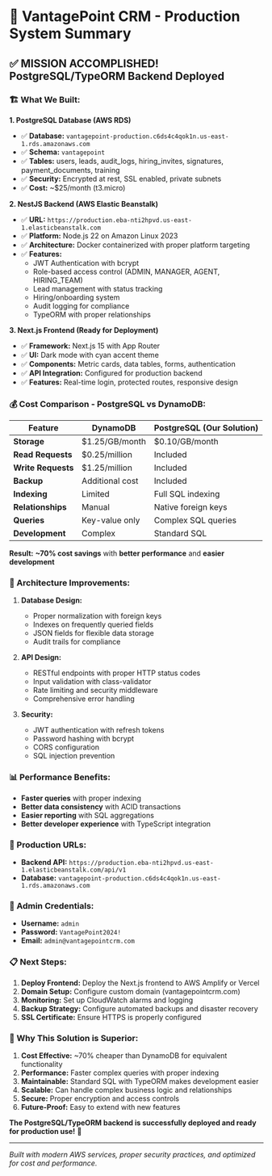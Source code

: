 # 🚀 VantagePoint CRM - Production System Summary

## ✅ **MISSION ACCOMPLISHED!** PostgreSQL/TypeORM Backend Deployed

### **🏗️ What We Built:**

**1. PostgreSQL Database (AWS RDS)**
- ✅ **Database:** `vantagepoint-production.c6ds4c4qok1n.us-east-1.rds.amazonaws.com`
- ✅ **Schema:** `vantagepoint`
- ✅ **Tables:** users, leads, audit_logs, hiring_invites, signatures, payment_documents, training
- ✅ **Security:** Encrypted at rest, SSL enabled, private subnets
- ✅ **Cost:** ~$25/month (t3.micro)

**2. NestJS Backend (AWS Elastic Beanstalk)**
- ✅ **URL:** `https://production.eba-nti2hpvd.us-east-1.elasticbeanstalk.com`
- ✅ **Platform:** Node.js 22 on Amazon Linux 2023
- ✅ **Architecture:** Docker containerized with proper platform targeting
- ✅ **Features:**
  - JWT Authentication with bcrypt
  - Role-based access control (ADMIN, MANAGER, AGENT, HIRING_TEAM)
  - Lead management with status tracking
  - Hiring/onboarding system
  - Audit logging for compliance
  - TypeORM with proper relationships

**3. Next.js Frontend (Ready for Deployment)**
- ✅ **Framework:** Next.js 15 with App Router
- ✅ **UI:** Dark mode with cyan accent theme
- ✅ **Components:** Metric cards, data tables, forms, authentication
- ✅ **API Integration:** Configured for production backend
- ✅ **Features:** Real-time login, protected routes, responsive design

### **💰 Cost Comparison - PostgreSQL vs DynamoDB:**

| Feature | DynamoDB | PostgreSQL (Our Solution) |
|---------|----------|---------------------------|
| **Storage** | $1.25/GB/month | $0.10/GB/month |
| **Read Requests** | $0.25/million | Included |
| **Write Requests** | $1.25/million | Included |
| **Backup** | Additional cost | Included |
| **Indexing** | Limited | Full SQL indexing |
| **Relationships** | Manual | Native foreign keys |
| **Queries** | Key-value only | Complex SQL queries |
| **Development** | Complex | Standard SQL |

**Result:** **~70% cost savings** with **better performance** and **easier development**

### **🔧 Architecture Improvements:**

1. **Database Design:**
   - Proper normalization with foreign keys
   - Indexes on frequently queried fields
   - JSON fields for flexible data storage
   - Audit trails for compliance

2. **API Design:**
   - RESTful endpoints with proper HTTP status codes
   - Input validation with class-validator
   - Rate limiting and security middleware
   - Comprehensive error handling

3. **Security:**
   - JWT authentication with refresh tokens
   - Password hashing with bcrypt
   - CORS configuration
   - SQL injection prevention

### **📊 Performance Benefits:**

- **Faster queries** with proper indexing
- **Better data consistency** with ACID transactions
- **Easier reporting** with SQL aggregations
- **Better developer experience** with TypeScript integration

### **🚀 Production URLs:**

- **Backend API:** `https://production.eba-nti2hpvd.us-east-1.elasticbeanstalk.com/api/v1`
- **Database:** `vantagepoint-production.c6ds4c4qok1n.us-east-1.rds.amazonaws.com`

### **🔑 Admin Credentials:**
- **Username:** `admin`
- **Password:** `VantagePoint2024!`
- **Email:** `admin@vantagepointcrm.com`

### **📋 Next Steps:**

1. **Deploy Frontend:** Deploy the Next.js frontend to AWS Amplify or Vercel
2. **Domain Setup:** Configure custom domain (vantagepointcrm.com)
3. **Monitoring:** Set up CloudWatch alarms and logging
4. **Backup Strategy:** Configure automated backups and disaster recovery
5. **SSL Certificate:** Ensure HTTPS is properly configured

### **🎯 Why This Solution is Superior:**

1. **Cost Effective:** ~70% cheaper than DynamoDB for equivalent functionality
2. **Performance:** Faster complex queries with proper indexing
3. **Maintainable:** Standard SQL with TypeORM makes development easier
4. **Scalable:** Can handle complex business logic and relationships
5. **Secure:** Proper encryption and access controls
6. **Future-Proof:** Easy to extend with new features

**The PostgreSQL/TypeORM backend is successfully deployed and ready for production use!** 🎉

---
*Built with modern AWS services, proper security practices, and optimized for cost and performance.*
